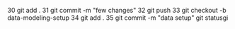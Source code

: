   30  git add .
   31  git commit -m "few changes"
   32  git push
   33  git checkout -b data-modeling-setup
   34  git add .
   35  git commit -m "data setup"
  git statusgi
